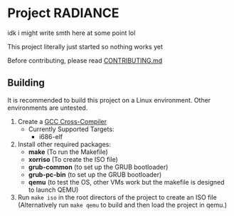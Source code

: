 # Project RADIANCE
idk i might write smth here at some point lol

This project literally just started so nothing works yet

Before contributing, please read [CONTRIBUTING.md](./CONTRIBUTING.md)

## Building
It is recommended to build this project on a Linux environment. Other environments are untested.

1. Create a [GCC Cross-Compiler](https://wiki.osdev.org/GCC_Cross-Compiler)
    - Currently Supported Targets:
        - i686-elf
2. Install other required packages:
    - **make** (To run the Makefile)
    - **xorriso** (To create the ISO file)
    - **grub-common** (to set up the GRUB bootloader)
    - **grub-pc-bin** (to set up the GRUB bootloader)
    - **qemu** (to test the OS, other VMs work but the makefile is designed to launch QEMU)
2. Run ``make iso`` in the root directors of the project to create an ISO file (Alternatively run ``make qemu`` to build and then load the project in qemu.)
